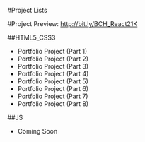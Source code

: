 #Project Lists

#Project Preview: http://bit.ly/BCH_React21K

##HTML5_CSS3

- Portfolio Project (Part 1)
- Portfolio Project (Part 2)
- Portfolio Project (Part 3)
- Portfolio Project (Part 4)
- Portfolio Project (Part 5)
- Portfolio Project (Part 6)
- Portfolio Project (Part 7)
- Portfolio Project (Part 8)

##JS

- Coming Soon
